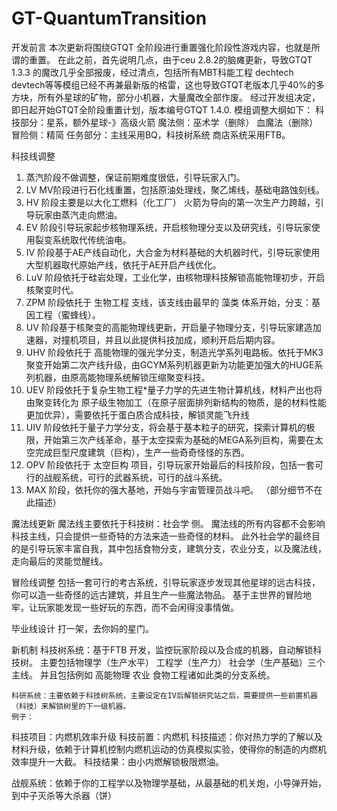 # GT-QuantumTransition
开发前言
    本次更新将围绕GTQT 全阶段进行重置强化阶段性游戏内容，也就是所谓的重置。
	在此之前，首先说明几点，由于ceu 2.8.2的脑瘫更新，导致GTQT 1.3.3 的魔改几乎全部报废，经过清点，包括所有MBT科能工程 dechtech devtech等等模组已经不再兼最新版的格雷，这也导致GTQT老版本几乎40%的多方块，所有外星球的矿物，部分小机器，大量魔改全部作废。
	经过开发组决定，即日起开始GTQT全阶段重置计划，版本编号GTQT 1.4.0.
	模组调整大纲如下：
	科技部分：星系，额外星球-》高级火箭
魔法侧：巫术学（删除） 血魔法（删除）
冒险侧：精简
任务部分：主线采用BQ，科技树系统 商店系统采用FTB。

科技线调整
1.	蒸汽阶段不做调整，保证前期难度很低，引导玩家入门。
2.	LV MV阶段进行石化线重置，包括原油处理线，聚乙烯线，基础电路蚀刻线。
3.	HV 阶段主要是以大化工燃料（化工厂） 火箭为导向的第一次生产力跨越，引导玩家由蒸汽走向燃油。
4.	EV 阶段引导玩家起步核物理系统，开启核物理分支以及研究线，引导玩家使用裂变系统取代传统油电。
5.	IV 阶段基于AE产线自动化，大合金为材料基础的大机器时代，引导玩家使用大型机器取代原始产线，依托于AE开启产线优化。
6.	LuV 阶段依托于硅岩处理，工业化学，由核物理科技解锁高能物理初步，开启核聚变时代。
7.	ZPM 阶段依托于 生物工程 支线，该支线由最早的 藻类 体系开始，分支：基因工程（蜜蜂线）。
8.	UV 阶段基于核聚变的高能物理线更新，开启量子物理分支，引导玩家建造加速器，对撞机项目，并且以此提供科技加成，顺利开启后期内容。
9.	UHV 阶段依托于 高能物理的强光学分支，制造光学系列电路板。依托于MK3聚变开始第二次产线升级，由GCYM系列机器更新为功能更加强大的HUGE系列机器，由原高能物理系统解锁压缩聚变科技。
10.	UEV 阶段依托于复杂生物工程*量子力学的先进生物计算机线，材料产出也将由聚变转化为 原子级生物加工（在原子层面排列新结构的物质，是的材料性能更加优异），需要依托于蛋白质合成科技，解锁灵能飞升线
11.	UIV 阶段依托于量子力学分支，将会基于基本粒子的研究，探索计算机的极限，开始第三次产线革命，基于太空探索为基础的MEGA系列巨构，需要在太空完成巨型尺度建筑（巨构），生产一些奇奇怪怪的东西。
12.	OPV 阶段依托于 太空巨构 项目，引导玩家开始最后的科技阶段，包括一套可行的战舰系统，可行的武器系统，可行的战斗系统。
13.	MAX 阶段，依托你的强大基地，开始与宇宙管理员战斗吧。
（部分细节不在此描述）

魔法线更新
魔法线主要依托于科技树：社会学 侧。
魔法线的所有内容都不会影响科技主线，只会提供一些奇特的方法来造一些奇怪的材料。
此外社会学的最终目的是引导玩家丰富自我，其中包括食物分支，建筑分支，农业分支，以及魔法线，走向最后的灵能觉醒线。

冒险线调整
包括一套可行的考古系统，引导玩家逐步发现其他星球的远古科技，你可以造一些奇怪的远古建筑，并且生产一些魔法物品。
基于主世界的冒险地牢，让玩家能发现一些好玩的东西，而不会闲得没事情做。

毕业线设计
打一架，去你妈的星门。

新机制
	科技树系统：基于FTB 开发，监控玩家阶段以及合成的机器，自动解锁科技树。
	主要包括物理学（生产水平） 工程学（生产力） 社会学（生产基础）三个主线。
	并且包括例如 高能物理 农业 食物工程诸如此类的分支系统。

	科研系统：主要依赖于科技树系统，主要设定在IV后解锁研究站之后，需要提供一些前置机器（科技）来解锁树里的下一级机器。
	例子：
科技项目：内燃机效率升级
科技前置：内燃机
科技描述：你对热力学的了解以及材料升级，依赖于计算机控制内燃机运动的仿真模拟实验，使得你的制造的内燃机效率提升一大截。
科技结果：由小内燃解锁极限燃油。

战舰系统：依赖于你的工程学以及物理学基础，从最基础的机关炮，小导弹开始，到中子灭杀等大杀器（饼）
